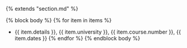 {% extends "section.md" %}

{% block body %}
{% for item in items %}
+ {{ item.details }}, {{ item.university }},
  {{ item.course.number }}, {{ item.dates }}
{% endfor %}
{% endblock body %}
